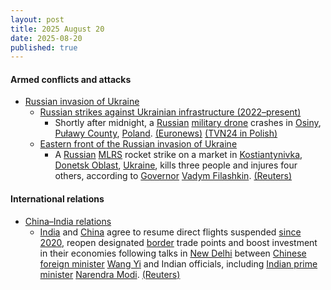 ```yaml
---
layout: post
title: 2025 August 20
date: 2025-08-20
published: true
---
```



#### Armed conflicts and attacks

* [Russian invasion of Ukraine](https://en.wikipedia.org/wiki/Russian_invasion_of_Ukraine "Russian invasion of Ukraine")
  * [Russian strikes against Ukrainian infrastructure (2022–present)](https://en.wikipedia.org/wiki/Russian_strikes_against_Ukrainian_infrastructure_%282022%E2%80%93present%29 "Russian strikes against Ukrainian infrastructure (2022–present)")
    * Shortly after midnight, a [Russian](https://en.wikipedia.org/wiki/Russia "Russia") [military drone](https://en.wikipedia.org/wiki/Drone_warfare "Drone warfare") crashes in [Osiny](https://en.wikipedia.org/wiki/Osiny%2C_Pu%C5%82awy_County "Osiny, Puławy County"), [Puławy County](https://en.wikipedia.org/wiki/Pu%C5%82awy_County "Puławy County"), [Poland](https://en.wikipedia.org/wiki/Poland "Poland"). [(Euronews)](https://www.euronews.com/2025/08/20/suspected-military-drone-crashes-and-explodes-in-eastern-poland-officials-say) [(TVN24 in Polish)](https://tvn24.pl/polska/mon-mamy-do-czynienia-z-rosyjskim-dronem-prowokacja-st8608372)
  * [Eastern front of the Russian invasion of Ukraine](https://en.wikipedia.org/wiki/Eastern_front_of_the_Russian_invasion_of_Ukraine "Eastern front of the Russian invasion of Ukraine")
    * A [Russian](https://en.wikipedia.org/wiki/Russian_Armed_Forces "Russian Armed Forces") [MLRS](https://en.wikipedia.org/wiki/Multiple_rocket_launcher "Multiple rocket launcher") rocket strike on a market in [Kostiantynivka](https://en.wikipedia.org/wiki/Kostiantynivka "Kostiantynivka"), [Donetsk Oblast](https://en.wikipedia.org/wiki/Donetsk_Oblast "Donetsk Oblast"), [Ukraine](https://en.wikipedia.org/wiki/Ukraine "Ukraine"), kills three people and injures four others, according to [Governor](https://en.wikipedia.org/wiki/Governor_of_Donetsk_Oblast "Governor of Donetsk Oblast") [Vadym Filashkin](https://en.wikipedia.org/wiki/Vadym_Filashkin "Vadym Filashkin"). [(Reuters)](https://www.reuters.com/world/three-killed-russian-shelling-key-eastern-ukrainian-city-local-officials-say-2025-08-20/)

#### International relations

* [China–India relations](https://en.wikipedia.org/wiki/China%E2%80%93India_relations "China–India relations")
  * [India](https://en.wikipedia.org/wiki/India "India") and [China](https://en.wikipedia.org/wiki/China "China") agree to resume direct flights suspended [since 2020](https://en.wikipedia.org/wiki/2020%E2%80%932021_China%E2%80%93India_skirmishes "2020–2021 China–India skirmishes"), reopen designated [border](https://en.wikipedia.org/wiki/Sino-Indian_border_dispute "Sino-Indian border dispute") trade points and boost investment in their economies following talks in [New Delhi](https://en.wikipedia.org/wiki/New_Delhi "New Delhi") between [Chinese foreign minister](https://en.wikipedia.org/wiki/Foreign_Minister_of_China "Foreign Minister of China") [Wang Yi](https://en.wikipedia.org/wiki/Wang_Yi "Wang Yi") and Indian officials, including [Indian prime minister](https://en.wikipedia.org/wiki/Prime_Minister_of_India "Prime Minister of India") [Narendra Modi](https://en.wikipedia.org/wiki/Narendra_Modi "Narendra Modi"). [(Reuters)](https://www.reuters.com/world/china/india-china-agree-resume-direct-flights-boost-business-links-2025-08-19/)
